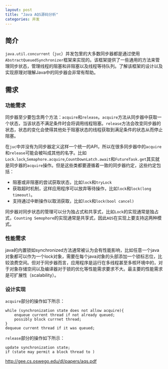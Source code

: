 ```yaml
---
layout: post
title: "Java AQS源码分析"
categories: 并发
---
```


## 简介

`java.util.concurrent`（`juc`）并发包里的大多数同步器都是通过使用`AbstractQueuedSynchronizer`框架来实现的。该框架提供了一些通用的方法来管理同步状态，管理线程的阻塞和非阻塞以及线程等待队列。了解该框架的设计以及实现原理对理解Java中的同步器会非常有帮助。

## 需求
### 功能需求
同步器至少要包含两个方法：`acquire`和`release`。`acquire`方法从同步器中获取一个状态，当该状态不满足条件时会将调用线程阻塞。`release`方法会改变同步器的状态，状态的变化会使得其他处于阻塞状态的线程获取到满足条件的状态从而停止阻塞。

在`juc`中并没有为同步器定义这样一个统一的API，所以在很多同步器中的`acquire`和`release`可能会被叫成其他的名字。比如`Lock.lock`,`Semaphore.acquire`,`CountDownLatch.await`和`FutureTask.get`其实就是同步器的`acquire`操作。但是这些类都要遵循着一致的同步器约定，这些约定包括：

 - 阻塞或非阻塞的尝试获取状态，比如`lock`和`tryLock`
 - 获取超时机制，这样应用程序可以放弃等待操作，比如`lock`和`lock(long timeout)`。
 - 支持通过中断操作以取消获取，比如`lock`和`lock(bool cancel)`

同步器对同步状态的管理可以分为独占式和共享式，比如`Lock`的实现通常是独占式，`Counting Semophore`的实现通常是共享式，因此`AQS`在实现上要支持这两种模式。

### 性能需求
java的内置锁如synchronized方法通常被认为会有性能影响，比如任意一个java对象都可以作为一个lock对象，需要在每个java对象的头部添加一个锁标志位，比较浪费空间。但对于同步器而言，应用程序是运行在多线程甚至多核环境中的，对于对象存储空间以及编译器对于锁的优化等性能需求要求不大。最主要的性能需求是可扩展性（scalability）。

### 设计实现

`acquire`部分的操作如下所示：
```
while (synchronization state does not allow acquire){
	enqueue current thread if not already queued;
	possibly block currnet thread;
}
dequeue current thread if it was queued;
```
`release`部分的操作如下所示：
```
update synchronization state;
if (state may permit a block thread to )
```

http://gee.cs.oswego.edu/dl/papers/aqs.pdf